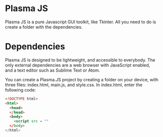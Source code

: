 # Plasma JS

Plasma JS is a pure Javascript GUI toolkit, like Tkinter. All you need to do is create a folder with the dependencies. 

# Dependencies

Plasma JS is designed to be lightweight, and accessible to everybody. The only external dependencies are a web browser with JavaScript enabled, and a text editor such as Sublime Text or Atom.

You can create a Plasma.JS project by creating a folder on your device, with three files: index.html, main.js, and style.css. In index.html, enter the following code:
``` html
<!DOCTYPE html>
<html>
  <head>
  </head>
  <body>
    <script src = ""
  </body>
</html>
```
